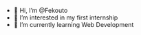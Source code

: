 - 👋 Hi, I’m @Fekouto
- 👀 I’m interested in my first internship
- 🌱 I’m currently learning Web Development

